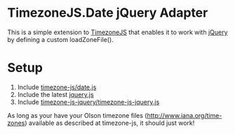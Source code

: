 # TimezoneJS.Date jQuery Adapter
  
This is a simple extension to [TimezoneJS](https://github.com/mde/timezone-js) that enables it to work with [jQuery](http://jquery.com/) by defining a custom loadZoneFile(). 

# Setup

1. Include [timezone-js/date.js](https://github.com/mde/timezone-js/blob/master/src/date.js)
1. Include the latest [jquery.js](http://jquery.com/)
1. Include [timezone-js-jquery/timezone-js-jquery.js](https://github.com/virajsanghvi/timezone-js-jquery/blob/master/src/timezone-js-jquery.js)

As long as your have your Olson timezone files (http://www.iana.org/time-zones) available as described at timezone-js, it should just work!
